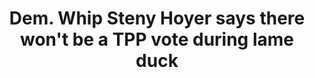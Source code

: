 ---
layout: post
title: Dem. Whip Steny Hoyer says there won't be a TPP vote during lame duck 
screenshot_url: ./images/video-preview.png

text: 

video-url: 7FFy3dmKRrY
---